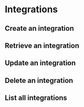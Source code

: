 # Integrations

## Create an integration

## Retrieve an integration

## Update an integration

## Delete an integration

## List all integrations
